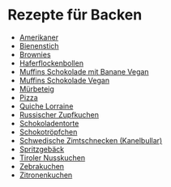 Rezepte für Backen
=====================

* [Amerikaner](Amerikaner.md)
* [Bienenstich](bienenstich.md)
* [Brownies](brownies.md)
* [Haferflockenbollen](Haferflockenbollen.md)
* [Muffins Schokolade mit Banane Vegan](vegan_schoki_bananen_muffins.md)
* [Muffins Schokolade Vegan](muffin_schokolade_vegan.md)
* [Mürbeteig](Muerbeteig.md)
* [Pizza](pizza.md)
* [Quiche Lorraine](quiche_lorraine.md)
* [Russischer Zupfkuchen](russischer_zupfkuchen.md)
* [Schokoladentorte](Schokoladentorte.md)
* [Schokotröpfchen](schokotroepfchen.md)
* [Schwedische Zimtschnecken (Kanelbullar)](schwedische_zimtschnecken.md)
* [Spritzgebäck](spritzgebaeck.md)
* [Tiroler Nusskuchen](tiroler_nusskuchen.md)
* [Zebrakuchen](zebrakuchen.md)
* [Zitronenkuchen](zitronenkuchen.md)
